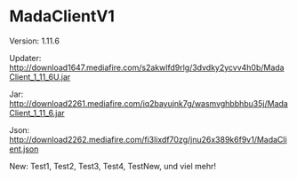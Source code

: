 # MadaClientV1

Version: 1.11.6

Updater: http://download1647.mediafire.com/s2akwlfd9rlg/3dvdky2ycvv4h0b/MadaClient_1_11_6U.jar

Jar: http://download2261.mediafire.com/iq2bayujnk7g/wasmvghbbhbu35j/MadaClient_1_11_6.jar

Json: http://download2262.mediafire.com/fi3lixdf70zg/jnu26x389k6f9v1/MadaClient.json

New: Test1, Test2, Test3, Test4, TestNew, und viel mehr!
